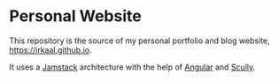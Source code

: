 # Personal Website

This repository is the source of my personal portfolio and blog website, https://irkaal.github.io.

It uses a [Jamstack](https://jamstack.org/) architecture with the help of [Angular](https://angular.io) and [Scully](https://scully.io).
